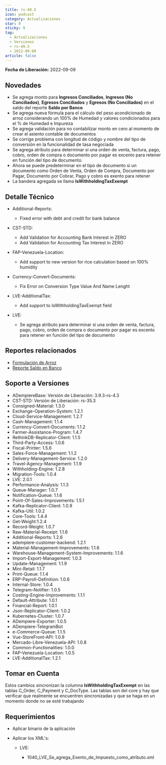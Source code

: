 ```yaml
---
title: rs-49.5
icon: podcast
category: Actualizaciones
star: 9
sticky: 9
tag:
  - Actualizaciones
  - Versiones
  - rs-49.5
  - 2022-09-09
article: false
---
```


**Fecha de Liberación:** 2022-09-09

## Novedades

- Se agrega monto para **Ingresos Conciliados**, **Ingresos (No Conciliados)**, **Egresos Conciliados** y **Egresos (No Conciliados)** en el saldo del reporte **Saldo por Banco**
- Se agrega nueva fórmula para el cálculo del peso acondicionado de arroz considerando un 100% de Humedad y valores condicionados para el % de Humedad e Impureza
- Se agrega validación para no contabilizar monto en cero al momento de crear el asiento contable de documentos
- Se corrige problema con longitud de código y nombre del tipo de conversión en la funcionalidad de tasa negociada
- Se agrega atributo para determinar si una orden de venta, factura, pago, cobro, orden de compra o documento por pagar es excento para retener en función del tipo de documento.
- Ahora se puede predeterminar en el tipo de documento si un documento como Orden de Venta, Orden de Compra, Documento por Pagar, Documento por Cobrar, Pago y cobro es exento para retener
- La bandera agregada se llama **IsWithholdingTaxExempt**

## Detalle Técnico

- Additional-Reports:

  - Fixed error with debt and credit for bank balance

- CST-STD:

  - Add Validation for Accounting Bank Interest in ZERO
  - Add Validation for Accounting Tax Interest in ZERO

- FAP-Venezuela-Location:

  - Add support to new version for rice calculation based on 100% humidity

- Currency-Convert-Documents:

  - Fix Error on Conversion Type Value And Name Lenght

- LVE-AdditionalTax:

  - Add support to IsWithholdingTaxExempt field

- LVE:

  - Se agrega atributo para determinar si una orden de venta, factura, pago, cobro, orden de compra o documento por pagar es excento para retener en función del tipo de documento

## Reportes relacionados

- [Formulación de Arroz](https://stackoverflow.com/c/erpya/questions/349/350#350)
- [Reporte Saldo en Banco](https://github.com/erpcya/CONTROL-ANCA/issues/220)

## Soporte a Versiones

- ADempiereBase: Versión de Liberación: 3.9.3-rs-4.3
- CST-STD: Versión de Liberación: rs-35.3
- Consigned-Material: 1.3.0
- Exchange-Operation-System: 1.2.1
- Cloud-Service-Management: 1.2.7
- Cash-Management: 1.1.4
- Currency-Convert-Documents: 1.1.2
- Farmer-Assistance-Program: 1.4.7
- RethinkDB-Replicator-Client: 1.1.5
- Third-Party-Access: 1.0.6
- Fiscal-Printer: 1.5.6
- Sales-Force-Management: 1.1.2
- Delivery-Management-Service: 1.2.0
- Travel-Agency-Management: 1.1.9
- Withholding-Engine: 1.2.8
- Migration-Tools: 1.0.4
- LVE: 2.0.1
- Performance-Analysis: 1.1.3
- Queue-Manager: 1.0.7
- Notification-Queue: 1.1.6
- Point-Of-Sales-Improvements: 1.5.1
- Kafka-Replicator-Client: 1.0.9
- Kafka-Util: 1.0.2
- Core-Tools: 1.4.4
- Get-Weight:1.2.4
- Record-Weight: 1.0.7
- Raw-Material-Receipt: 1.1.6
- Additional-Reports: 1.2.6
- adempiere-customer-backend: 1.2.1
- Material-Management-Improvements: 1.1.6
- Warehouse-Management-System-Improvements: 1.1.6
- Import-Export-Management: 1.0.3
- Update-Management: 1.1.9
- Mini-Retail: 1.1.7
- Print-Queue: 1.1.4
- ERP-Payroll-Definition: 1.0.6
- Internal-Store: 1.0.4
- Telegram-Notifier: 1.0.5
- Costing-Engine-Improvements: 1.1.1
- Default-Attribute: 1.0.1
- Financial-Report: 1.0.1
- Json-Replicator-Client: 1.0.2
- Kubernetes-Cluster: 1.0.7
- ADempiere-Exporter: 1.0.5
- ADempiere-TelegramBot
- e-Commerce-Queue: 1.1.5
- Vue-StoreFront-API: 1.0.9
- Mercado-Libre-Venezuela-API: 1.0.8
- Common-Functionalities: 1.0.0
- FAP-Venezuela-Location: 1.0.5
- LVE-AdditionalTax: 1.2.1

## Tomar en Cuenta

Estos cambios sincronizan la columna **IsWithholdingTaxExempt** en las tablas C_Order, C_Payment y C_DocType. Las tablas son del core y hay que verificar que realmente se encuentren sincronizadas y que se haga en un momento donde no se esté trabajando

## Requerimientos

- Aplicar binario de la aplicación
- Aplicar los XML's:

  - LVE:

    - 1040_LVE_Se_agrega_Exento_de_Impuesto_como_atributo.xml